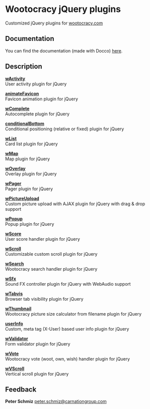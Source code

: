 Wootocracy jQuery plugins
================

Customized jQuery plugins for [wootocracy.com](http://wootocracy.com)

Documentation
-------------

You can find the documentation (made with Docco) [here](http://peterschmiz.github.io/wootocracy-jquery-plugins).


Description
-----------

[**wActivity**](plugins/jquery.w.activity)  
User activity plugin for jQuery

[**animateFavicon**](plugins/jquery.w.animatefavicon)  
Favicon animation plugin for jQuery

[**wComplete**](plugins/jquery.w.complete)  
Autocomplete plugin for jQuery

[**conditionalBottom**](plugins/jquery.w.conditionalbottom)  
Conditional positioning (relative or fixed) plugin for jQuery

[**wList**](plugins/jquery.w.list)  
Card list plugin for jQuery

[**wMap**](plugins/jquery.w.map)  
Map plugin for jQuery

[**wOverlay**](plugins/jquery.w.overlay)  
Overlay plugin for jQuery

[**wPager**](plugins/jquery.w.pager)  
Pager plugin for jQuery

[**wPictureUpload**](plugins/jquery.w.pictureupload)  
Custom picture upload with AJAX plugin for jQuery with drag & drop support

[**wPopup**](plugins/jquery.w.popup)  
Popup plugin for jQuery

[**wScore**](plugins/jquery.w.score)  
User score handler plugin for jQuery

[**wScroll**](plugins/jquery.w.scroll)  
Customizable custom scroll plugin for jQuery

[**wSearch**](plugins/jquery.w.search)  
Wootocracy search handler plugin for jQuery

[**wSfx**](plugins/jquery.w.sfx)  
Sound FX controller plugin for jQuery with WebAudio support

[**wTabvis**](plugins/jquery.w.tabvis)  
Browser tab visibility plugin for jQuery

[**wThumbnail**](plugins/jquery.w.thumbnail)  
Wootocracy picture size calculator from filename plugin for jQuery

[**userInfo**](plugins/jquery.w.userinfo)  
Custom, meta tag (X-User) based user info plugin for jQuery

[**wValidator**](plugins/jquery.w.validator)  
Form validator plugin for jQuery

[**wVote**](plugins/jquery.w.vote)  
Wootocracy vote (woot, own, wish) handler plugin for jQuery

[**wVScroll**](plugins/jquery.w.vscroll)  
Vertical scroll plugin for jQuery

Feedback
--------

**Peter Schmiz**
<peter.schmiz@carnationgroup.com>
